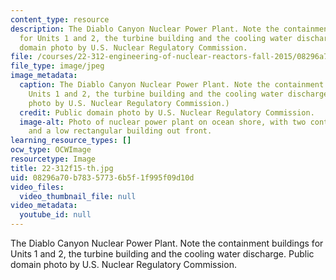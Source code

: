 ```yaml
---
content_type: resource
description: The Diablo Canyon Nuclear Power Plant. Note the containment buildings
  for Units 1 and 2, the turbine building and the cooling water discharge. Public
  domain photo by U.S. Nuclear Regulatory Commission.
file: /courses/22-312-engineering-of-nuclear-reactors-fall-2015/08296a70b78357736b5f1f995f09d10d_22-312f15-th.jpg
file_type: image/jpeg
image_metadata:
  caption: The Diablo Canyon Nuclear Power Plant. Note the containment buildings for
    Units 1 and 2, the turbine building and the cooling water discharge. (Public domain
    photo by U.S. Nuclear Regulatory Commission.)
  credit: Public domain photo by U.S. Nuclear Regulatory Commission.
  image-alt: Photo of nuclear power plant on ocean shore, with two containment domes
    and a low rectangular building out front.
learning_resource_types: []
ocw_type: OCWImage
resourcetype: Image
title: 22-312f15-th.jpg
uid: 08296a70-b783-5773-6b5f-1f995f09d10d
video_files:
  video_thumbnail_file: null
video_metadata:
  youtube_id: null
---
```

The Diablo Canyon Nuclear Power Plant. Note the containment buildings for Units 1 and 2, the turbine building and the cooling water discharge. Public domain photo by U.S. Nuclear Regulatory Commission.

